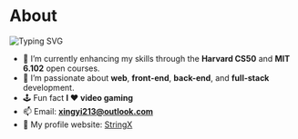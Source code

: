 # About


![Typing SVG](https://readme-typing-svg.demolab.com?font=Roboto&weight=2000&size=30&pause=1000&color=679BF7&width=460&lines=Hello%2C+konw+more+about+me)

- 🔭 I’m currently enhancing my skills through the **Harvard CS50** and **MIT 6.102** open courses.
- 🌱 I’m passionate about **web**, **front-end**, **back-end**, and **full-stack** development.
- 🕹️ Fun fact **I ❤️ video gaming**
- 📫 Email: **xingyi213@outlook.com**
- 📄 My profile website: [StringX](https://mikalasa.github.io/ProfileWeb/)


